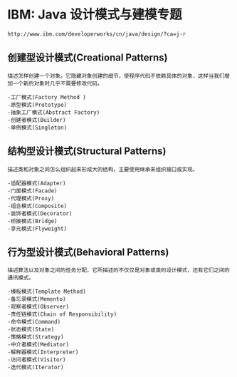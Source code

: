 # IBM: Java 设计模式与建模专题 
	http://www.ibm.com/developerworks/cn/java/design/?ca=j-r

## 创建型设计模式(Creational Patterns)
	描述怎样创建一个对象。它隐藏对象创建的细节，使程序代码不依赖具体的对象，这样当我们增加一个新的对象时几乎不需要修改代码。

	-工厂模式(Factory Method )
	-原型模式(Prototype)
	-抽象工厂模式(Abstract Factory)
	-创建者模式(Builder)
	-单例模式(Singleton)
	
## 结构型设计模式(Structural Patterns)
	描述类和对象之间怎么组织起来形成大的结构，主要使用继承来组织接口或实现。

	-适配器模式(Adapter)
	-门面模式(Facade)
	-代理模式(Proxy)
	-组合模式(Composite)
	-装饰者模式(Decorator)
	-桥接模式(Bridge)
	-享元模式(Flyweight)


## 行为型设计模式(Behavioral Patterns)
	描述算法以及对象之间的任务分配，它所描述的不仅仅是对象或类的设计模式，还有它们之间的通讯模式。

	-模板模式(Template Method)
	-备忘录模式(Memento)
	-观察者模式(Observer)
	-责任链模式(Chain of Responsibility)
	-命令模式(Command)
	-状态模式(State)
	-策略模式(Strategy)
	-中介者模式(Mediator)
	-解释器模式(Interpreter)
	-访问者模式(Visitor)
	-迭代模式(Iterator)